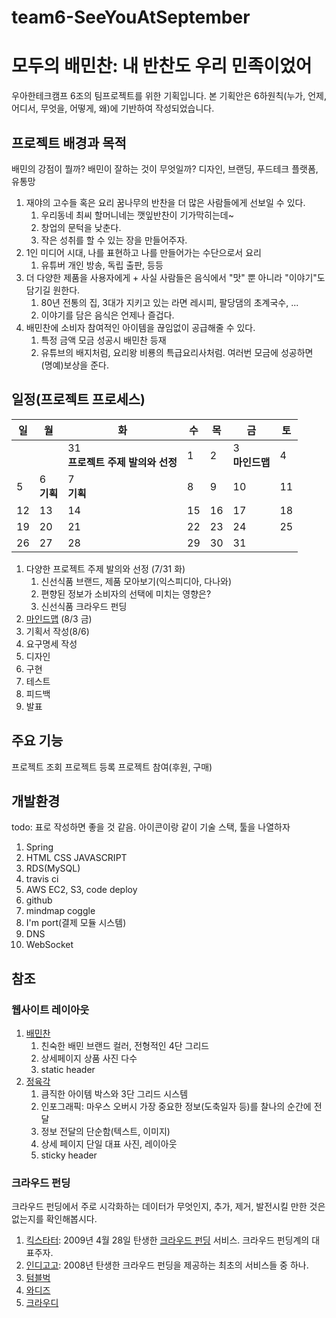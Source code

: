 # team6-SeeYouAtSeptember
# 모두의 배민찬: 내 반찬도 우리 민족이었어
우아한테크캠프 6조의 팀프로젝트를 위한 기획입니다.
본 기획안은 6하원칙(누가, 언제, 어디서, 무엇을, 어떻게, 왜)에 기반하여 작성되었습니다.
## 프로젝트 배경과 목적
배민의 강점이 뭘까? 배민이 잘하는 것이 무엇일까? 디자인, 브랜딩, 푸드테크 플랫폼, 유통망
1. 재야의 고수들 혹은 요리 꿈나무의 반찬을 더 많은 사람들에게 선보일 수 있다.
   1. 우리동네 최씨 할머니네는 깻잎반찬이 기가막히는데~
   2. 창업의 문턱을 낮춘다.
   3. 작은 성취를 할 수 있는 장을 만들어주자.
2. 1인 미디어 시대, 나를 표현하고 나를 만들어가는 수단으로서 요리
   1. 유튜버 개인 방송, 독립 출판, 등등
3. 더 다양한 제품을 사용자에게 + 사실 사람들은 음식에서 "맛" 뿐 아니라 "이야기"도 담기길 원한다.
   1. 80년 전통의 집, 3대가 지키고 있는 라면 레시피, 팔당댐의 초계국수, ...
   2. 이야기를 담은 음식은 언제나 즐겁다.
4. 배민찬에 소비자 참여적인 아이템을 끊임없이 공급해줄 수 있다.
   1. 특정 금액 모금 성공시 배민찬 등재
   2. 유튜브의 배지처럼, 요리왕 비룡의 특급요리사처럼. 여러번 모금에 성공하면 (명예)보상을 준다.
## 일정(프로젝트 프로세스)
| 일   | 월              | 화                                    | 수   | 목   | 금                  | 토   |
| ---- | --------------- | ------------------------------------- | ---- | ---- | ------------------- | ---- |
|      |                 | 31<br />**프로젝트 주제 발의와 선정** | 1    | 2    | 3<br />**마인드맵** | 4    |
| 5    | 6<br />**기획** | 7<br />**기획**                       | 8    | 9    | 10                  | 11   |
| 12   | 13              | 14                                    | 15   | 16   | 17                  | 18   |
| 19   | 20              | 21                                    | 22   | 23   | 24                  | 25   |
| 26   | 27              | 28                                    | 29   | 30   | 31                  |      |
1. 다양한 프로젝트 주제 발의와 선정 (7/31 화)
   1. 신선식품 브랜드, 제품 모아보기(익스피디아, 다나와)
   2. 편향된 정보가 소비자의 선택에 미치는 영향은?
   3. 신선식품 크라우드 펀딩
2. [마인드맵](https://coggle.it/diagram/W2FP_E8sWHNPxPv9/t/%ED%8C%80-%ED%94%84%EB%A1%9C%EC%A0%9D%ED%8A%B8) (8/3 금)
3. 기획서 작성(8/6)
4. 요구명세 작성
5. 디자인
6. 구현
7. 테스트
8. 피드백
9. 발표
## 주요 기능
프로젝트 조회
프로젝트 등록
프로젝트 참여(후원, 구매)
## 개발환경
todo: 표로 작성하면 좋을 것 같음. 아이콘이랑 같이
기술 스택, 툴을 나열하자
1. Spring
2. HTML CSS JAVASCRIPT
3. RDS(MySQL)
4. travis ci
5. AWS EC2, S3, code deploy
6. github
7. mindmap coggle
8. I'm port(결제 모듈 시스템)
9. DNS
10. WebSocket

## 참조
### 웹사이트 레이아웃
1. [배민찬](https://www.baeminchan.com/)
   1. 친숙한 배민 브랜드 컬러, 전형적인 4단 그리드
   2. 상세페이지 상품 사진 다수
   3. static header
2. [정육각](https://www.jeongyookgak.com/index)
   1. 큼직한 아이템 박스와 3단 그리드 시스템
   2. 인포그래픽: 마우스 오버시 가장 중요한 정보(도축일자 등)를 찰나의 순간에 전달
   3. 정보 전달의 단순함(텍스트, 이미지)
   4. 상세 페이지 단일 대표 사진, 레이아웃
   5. sticky header
### 크라우드 펀딩 
크라우드 펀딩에서 주로 시각화하는 데이터가 무엇인지, 추가, 제거, 발전시킬 만한 것은 없는지를 확인해봅시다.
1. [킥스타터](https://www.kickstarter.com/): 2009년 4월 28일 탄생한 [크라우드 펀딩](https://namu.wiki/w/%ED%81%AC%EB%9D%BC%EC%9A%B0%EB%93%9C%20%ED%8E%80%EB%94%A9) 서비스. 크라우드 펀딩계의 대표주자. 
2. [인디고고](https://www.indiegogo.com/): 2008년 탄생한 크라우드 펀딩을 제공하는 최초의 서비스들 중 하나.
3. [텀블벅](https://tumblbug.com/)
4. [와디즈](https://www.wadiz.kr/web/wmain)
5. [크라우디](https://www.ycrowdy.com/)
